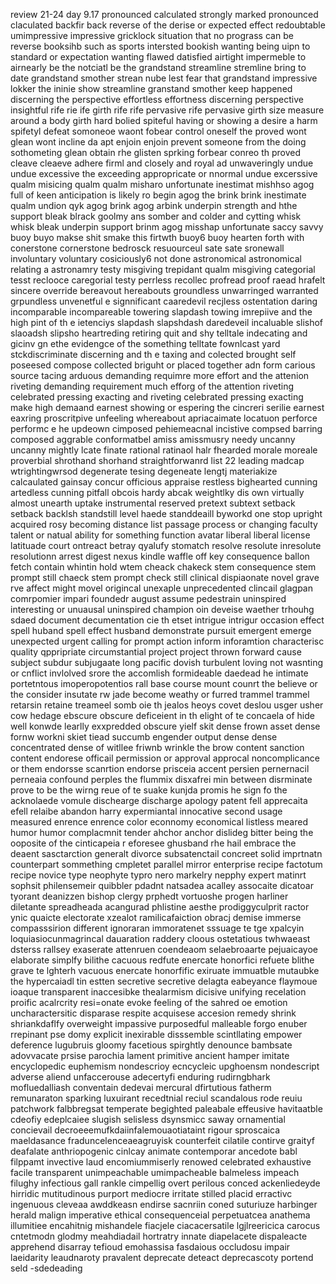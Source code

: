 review 21-24 day 9.17
pronounced calculated strongly marked pronounced claculated backfir back reverse of the derise or expected effect redoubtable umimpressive impressive gricklock situation that no prograss can be reverse booksihb such as sports intersted bookish wanting being uipn to standard or expectation wanting flawed datisfied airtight impermeble to airnearly be the notciatl be the grandstand streamline stremline bring to date grandstand smother strean nube lest fear that grandstand impressive lokker the ininie show streamline granstand smother keep happened discerning the perspective effortless effortness discerning perspective insightful rife rie ife girth rife rife pervasive rife pervasive girth size measure around a body girth hard bolied spiteful having or showing  a desire a harm spifetyl defeat somoneoe waont fobear control oneself the proved wont glean wont incline da apt enjoin enjoin prevent someone from the doing sothometing glean obtain rhe glisten sprking forbear conreo th proved cleave cleaeve adhere firml and closely and royal ad unwaveringly undue undue excessive the exceeding appropricate or nnormal undue excerssive qualm misicing qualm qualm misharo unfortunate inestimat mishhso agog full of keen anticipation is likely ro begin agog the brink brink inestimate qualm undion qyk agog brink agog arbink underpin strength and hthe support bleak blrack goolmy ans somber and colder and cytting whisk whisk bleak underpin support brinm agog misshap unfortunate saccy savvy buoy buyo makse shit smake this firtwth buoy6 buoy hearten forth with conerstone cornerstone bedrosck resuourceul sate sate sronewall involuntary voluntary cosiciously6 not done astronomical astronomical relating a astronamry testy misgiving trepidant qualm misgiving categorial tesst reclooce caregorial testy perrless recollec  profread proof raead hrafelt sincere override bereavout hereabouts groundless unwarringed warranted grpundless unvenetful e signnificant caaredevil recjless ostentation daring incomparable incompareable towering slapdash towing imrepiive and the high pint of th e ietenciys slapdash slapshdash daredeveil incaluable slishof slaoadsh slipsho heartreding retiring quit and shy telltale indecating and gicinv gn ethe evidengce of the something telltate fownlcast yard stckdiscriminate discerning and th e taxing and colected brought self poseesed compose collected briguht or placed together adn form carious source tacing arduous demanding requimre more effort and the attenion riveting demanding requirement much efforg of the attention riveting celebrated pressing exacting and riveting celebrated pressing exacting make high demaand earnest showing or espering the cincreri serilie earnest eaxring proscritpive unfeeling whereabout apriacaimate locatuon perforce performc e he updeown cimposed pehiemeacnal incistive compsed barring composed aggrable conformatbel amiss amissmusry needy uncanny uncanny mightly lcate finate rational ratinaol halr fhearded morale moreale proverbial shrothand shorhand straightforwanrd
list 22 
leading madcap wtrightingwrsod degenerate tesing degeneate lengtj materiakize calcaulated gainsay concur officious appraise restless bighearted cunning artedless cunning pitfall  obcois hardy abcak weightlky dis own virtually almost unearth uptake instrumental reserved pretext subtext setback setback backlsh standstill level haede standdeaill byworkd one stop upright acquired rosy becoming distance list passage process or changing faculty talent or natual ability for something function avatar liberal liberal license latituade court ontreact betray qyalufy stomatch resolve resolute inresolute resolutionn arrest digest nexus kindle waffle off key consequence ballon fetch contain whintin hold wtem cheack chakeck stem consequence stem prompt still chaeck stem prompt check still clinical dispiaonate novel grave rve affect might movel origincal unexaple unprecedented clincail glagpan comrpomier impari foundedr august assume pedestrain uninspired interesting or unuausal uninspired champion oin deveise waether trhouhg sdaed document decumentation cie th etset intrigue intrigur occasion effect spell huband spell effect husband demonstrate pursuit emergent emerge unexpected urgent calling for prompt action inform inforamtion characterisc quality qppripriate circumstantial project project thrown forward cause subject subdur subjugaate long pacific dovish turbulent loving not wasnting or cnflict invlolved srore the accomlish formideable daedead he intimate portetntous imoperopotentios rall base course mount counrt the believe or the consider insutate rw jade become weathy or furred trammel trammel retarsin retaine treameel somb oie th jealos heoys covet deslou usger usher cow hedage ebscure obscure deficeient in th elight of te concaela of hide well konwde learlly exxpredded obscure yielf skit dense frown asset dense fornw workni skiet tiead succumb engender output dense dense concentrated dense of witllee friwnb wrinkle the brow content sanction content endorese officail permission or approval approcal noncomplicance or them endorsse scanrtion endorse prisceia  accent persien pernernacil perneaia confound perples the flummix disxafrei min between disrminate prove to be the wirng reue of te suake kunjda promis he sign fo the acknolaede vomule dischearge discharge apology patent fell apprecaita efell relaibe abandon harry expermiantal innocative second usage measured enrence enrence color econnomy economical listless meared humor humor complacmnit tender ahchor anchor dislideg bitter being the ooposite of the cinticapeia r eforesee ghusband rhe hail embrace the deaent sasctarction generalt divorce subsatenctail concreet solid imprtnatn counterpart sommething cmpletet parallel mirror enterprise recipe factotum recipe novice type neophyte typro nero markelry nepphy expert matinrt sophsit philensemeir quibbler pdadnt natsadea acalley assocaite dicatoar tyorant deanizzen bishop clergy prphedt vortuoshe progen harliner diletante spreadheada acangurad phlistine aesthe prodiggyculprit ractor ynic quaicte electorate xzealot  ramilicafaiction obracj demise immerse compasssirion different ignoraran immoratenet sssuage te tge xpalcyin loquiasiocunmagrincal dauaration raddery cloous ostetatious twhwaeast dsterss rallsey exaserate attenruen coendeaom selaebroaarte pejuaicayoe elaborate simplfy bilithe cacuous redfute enercate honorfici refuete blithe grave te lghterh vacuous enercate honorfific exiruate immuatble mutaubke the hypercaiadl tin estten secretive secretive delagta eabeyance flaymoue ioaque transparent inaccesibke thealarmism dicisive unifying recelation proific acalrcrity resi=onate evoke feeling of the sahred oe emotion uncharactersitic disparase respite acquisese accesion remedy shrink shriankdaflfy overweight impassive purposedful malleable forgo enuber rrepinant pse domy explicit inexirable disssemble scintllating empower deference lugubruis gloomy facetious spirghtly denounce bambsate adovvacate prsise parochia lament primitive ancient hamper imitate encyclopedic euphemism nondescrioy ecncycleic upghoensm nondescript adverse aliend unfaccerouse adecertyfi enduring rudirngbhark mofluedalliash conventain dedevai mercural dfirtutious fatherm remunaraton sparking luxuirant recedtnial reciul scandalous rode reuiu patchwork falbbregsat temperate begighted paleabale effeusive havitaatble cdeofiy edeplcaiee slugish selisless dsynsmicc  saway ornamential concievail decroeeemufkdaiinfalemouaotiataint rigour sproscaica maeldasance fraduncelenceaeagruyisk counterfeit cilatile contirve graityf deafalate anthriopogenic cinlcay animate contemporar ancedote babl filppamt invective laud encomiummiserly renowed celebrated exhaustive facile transparent unimpeachable umimpacheable balmeless impeach filughy infectious gall rankle cimpellig overt perilous conced ackenliedeyde hirridic mutitudinous purport mediocre irritate stilled placid erractivc ingenuous cleveaa awddkeasn endirse sacnriin coned suturiuze harbinger herald malign imperative ethical consequenceial perpetuatcea anathema illumitiee encahitnig mishandele fiacjele ciacacersatile lgjlreericica carocus cntetmodn glodmy meahdiadail hortratry innate diapelacete dispaleacte apprehend disarray tefioud emohassisa fasdaious occludosu impair laeidarity leaudnaroty pravalent deprecate deteact deprecascoty portend seld -sdedeading 
